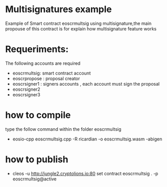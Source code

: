 # Multisignatures example
Example of Smart contract eoscrmultsig using multisignature,the main propouse of this contract is for explain how multisignature feature works

# Requeriments:

  The following accounts are required
   
  - eoscrmultsig: smart contract account
  - eoscrpropose : proposal creator 
  - eoscrsigner1 : signers accounts , each account must sign the proposal 
  - eoscrsigner2
  - eoscrsigner3

# how to compile
  type the follow command within the folder  eoscrmultsig
  - eosio-cpp eoscrmultsig.cpp -R ricardian -o eoscrmultsig.wasm -abigen

# how to publish
- cleos -u http://jungle2.cryptolions.io:80 set contract eoscrmultsig . -p eoscrmultsig@active
